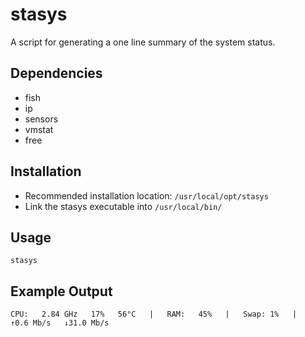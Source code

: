 # stasys

A script for generating a one line summary of the system status.

## Dependencies

* fish
* ip
* sensors
* vmstat
* free

## Installation

* Recommended installation location: `/usr/local/opt/stasys`
* Link the stasys executable into `/usr/local/bin/`

## Usage

`stasys`

## Example Output 

`CPU:   2.84 GHz   17%   56°C   |   RAM:   45%   |   Swap: 1%   |   ↑0.6 Mb/s   ↓31.0 Mb/s`
